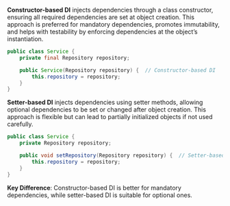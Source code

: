 **Constructor-based DI** injects dependencies through a class constructor, ensuring all required dependencies are set at object creation. This approach is preferred for mandatory dependencies, promotes immutability, and helps with testability by enforcing dependencies at the object’s instantiation.

```java
public class Service {
    private final Repository repository;

    public Service(Repository repository) {  // Constructor-based DI
        this.repository = repository;
    }
}
```

**Setter-based DI** injects dependencies using setter methods, allowing optional dependencies to be set or changed after object creation. This approach is flexible but can lead to partially initialized objects if not used carefully.

```java
public class Service {
    private Repository repository;

    public void setRepository(Repository repository) {  // Setter-based DI
        this.repository = repository;
    }
}
```

**Key Difference**: Constructor-based DI is better for mandatory dependencies, while setter-based DI is suitable for optional ones.